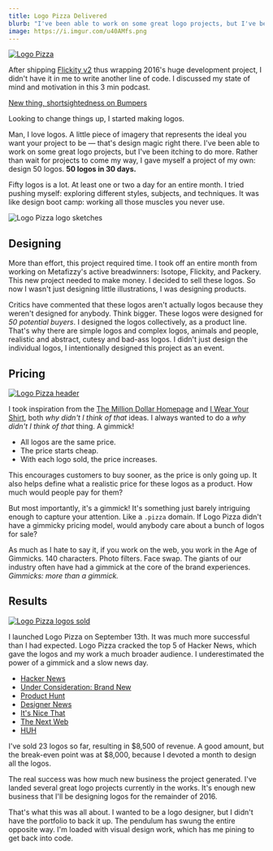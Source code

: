 ```yaml
---
title: Logo Pizza Delivered
blurb: "I've been able to work on some great logo projects, but I've been itching to do more. Rather than wait for projects to come my way, I gave myself a project of my own: design 50 logos."
image: https://i.imgur.com/u40AMfs.png
---
```


[![Logo Pizza](https://i.imgur.com/u40AMfs.png)](http://logo.pizza)

After shipping [Flickity v2](/blog/flickity-v2-released) thus wrapping 2016's huge development project, I didn't have it in me to write another line of code. I discussed my state of mind and motivation in this 3 min podcast.

<a class="embedly-card" href="https://bumpers.fm/e/avbd99o4m4ug00o93t30">New thing, shortsightedness on Bumpers</a>
<script async src="//cdn.embedly.com/widgets/platform.js"></script>

Looking to change things up, I started making logos. 

Man, I love logos. A little piece of imagery that represents the ideal you want your project to be — that's design magic right there. I've been able to work on some great logo projects, but I've been itching to do more. Rather than wait for projects to come my way, I gave myself a project of my own: design 50 logos. **50 logos in 30 days.**

Fifty logos is a lot. At least one or two a day for an entire month. I tried pushing myself: exploring different styles, subjects, and techniques. It was like design boot camp: working all those muscles you never use.

![Logo Pizza logo sketches](https://i.imgur.com/gpJbgKX.jpg)

## Designing

More than effort, this project required time. I took off an entire month from working on Metafizzy's active breadwinners: Isotope, Flickity, and Packery. This new project needed to make money. I decided to sell these logos. So now I wasn't just designing little illustrations, I was designing products.

Critics have commented that these logos aren't actually logos because they weren't designed for anybody. Think bigger. These logos were designed for _50 potential buyers_. I designed the logos collectively, as a product line. That's why there are simple logos and complex logos, animals and people, realistic and abstract, cutesy and bad-ass logos. I didn't just design the individual logos, I intentionally designed this project as an event.

## Pricing

[![Logo Pizza header](https://i.imgur.com/uoqPa89.png)](http://logo.pizza)

I took inspiration from the [The Million Dollar Homepage](http://www.milliondollarhomepage.com/) and [I Wear Your Shirt](http://www.iwearyourshirt.com/), both _why didn't I think of that_ ideas. I always wanted to do a _why didn't I think of that_ thing. A gimmick!

+ All logos are the same price.
+ The price starts cheap.
+ With each logo sold, the price increases.

This encourages customers to buy sooner, as the price is only going up. It also helps define what a realistic price for these logos as a product. How much would people pay for them?

But most importantly, it's a gimmick! It's something just barely intriguing enough to capture your attention. Like a `.pizza` domain. If Logo Pizza didn't have a gimmicky pricing model, would anybody care about a bunch of logos for sale?

As much as I hate to say it, if you work on the web, you work in the Age of Gimmicks. 140 characters. Photo filters. Face swap. The giants of our industry often have had a gimmick at the core of the brand experiences. _Gimmicks: more than a gimmick._

## Results

[![Logo Pizza logos sold](https://i.imgur.com/yqXon1Q.png)](http://logo.pizza)

I launched Logo Pizza on September 13th. It was much more successful than I had expected. Logo Pizza cracked the top 5 of Hacker News, which gave the logos and my work a much broader audience. I underestimated the power of a gimmick and a slow news day.

+ [Hacker News](https://news.ycombinator.com/item?id=12488149)
+ [Under Consideration: Brand New](http://www.underconsideration.com/brandnew/archives/logo_sale.php#.V-FIQ1ArKuM)
+ [Product Hunt](https://www.producthunt.com/tech/logo-pizza)
+ [Designer News](https://www.designernews.co/stories/74155)
+ [It's Nice That](http://www.itsnicethat.com/news/logo-pizza-ready-made-logo-design-210916)
+ [The Next Web](http://thenextweb.com/creativity/2016/09/15/logo-pizza-sale/)
+ [HUH](http://www.huhmagazine.co.uk/12216/take-a-look-at-these-50-ready-made-logos-for-sale-by-logo-pizza)

I've sold 23 logos so far, resulting in $8,500 of revenue. A good amount, but the break-even point was at $8,000, because I devoted a month to design all the logos.

The real success was how much new business the project generated. I've landed several great logo projects currently in the works. It's enough new business that I'll be designing logos for the remainder of 2016.

That's what this was all about. I wanted to be a logo designer, but I didn't have the portfolio to back it up. The pendulum has swung the entire opposite way. I'm loaded with visual design work, which has me pining to get back into code.
